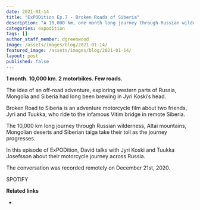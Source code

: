 ```yaml
---
date: 2021-01-14
title: "ExPODition Ep.7 - Broken Roads of Siberia"
description: "A 10,000 km, one month long journey through Russian wilderness."
categories: expodition
tags: []
author_staff_member: dgreenwood
image: /assets/images/blog/2021-01-14/
featured_image: /assets/images/blog/2021-01-14/
layout: post
published: false
---
```


**1 month. 10,000 km. 2 motorbikes. Few roads.**

The idea of an off-road adventure, exploring western parts of Russia, Mongolia and Siberia had long been brewing in Jyri Koski’s head. 

Broken Road to Siberia is an adventure motorcycle film about two friends, Jyri and Tuukka, who ride to the infamous Vitim bridge in remote Siberia.

The 10,000 km long journey through Russian wilderness, Altai mountains, Mongolian deserts and Siberian taiga take their toll as the journey progresses.

In this episode of ExPODition, David talks with Jyri Koski and Tuukka Josefsson about their motorcycle journey across Russia.

The conversation was recorded remotely on December 21st, 2020.

SPOTIFY

**Related links**

* 